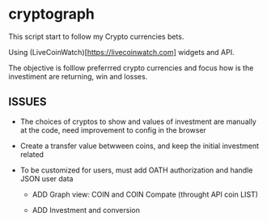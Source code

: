 # cryptograph

This script start to follow my Crypto currencies bets.

Using (LiveCoinWatch)[https://livecoinwatch.com] widgets and API.

The objective is folllow preferrred crypto currencies and focus how is the investiment are returning, win and losses.


## ISSUES

- The choices of cryptos to show and values of investment are manually at the code, need improvement to config in the browser

- Create a transfer value betwween coins, and keep the initial investment related

- To be customized for users, must add OATH authorization and handle JSON user data

    - ADD Graph view: COIN and COIN Compate  (throught API coin LIST)

    - ADD Investment and conversion

    